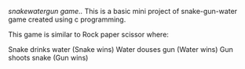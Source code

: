 *snakewatergun game..*
This is a basic mini project of snake-gun-water game created using c programming.

This game is similar to Rock paper scissor where:

Snake drinks water (Snake wins)
Water douses gun (Water wins)
Gun shoots snake (Gun wins)
